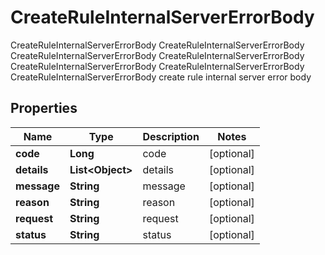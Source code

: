 

# CreateRuleInternalServerErrorBody

CreateRuleInternalServerErrorBody CreateRuleInternalServerErrorBody CreateRuleInternalServerErrorBody CreateRuleInternalServerErrorBody CreateRuleInternalServerErrorBody CreateRuleInternalServerErrorBody CreateRuleInternalServerErrorBody create rule internal server error body
## Properties

Name | Type | Description | Notes
------------ | ------------- | ------------- | -------------
**code** | **Long** | code |  [optional]
**details** | **List&lt;Object&gt;** | details |  [optional]
**message** | **String** | message |  [optional]
**reason** | **String** | reason |  [optional]
**request** | **String** | request |  [optional]
**status** | **String** | status |  [optional]



